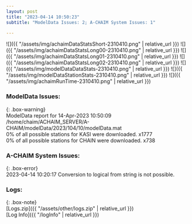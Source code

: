 ```yaml
---
layout: post
title: "2023-04-14 10:50:23"
subtitle: "ModelData Issues: 2; A-CHAIM System Issues: 1"

---
```


![]({{ "/assets/img/achaimDataStatsShort-2310410.png" | relative_url }})
![]({{ "/assets/img/achaimDataStatsLong00-2310410.png" | relative_url }})
![]({{ "/assets/img/achaimDataStatsLong01-2310410.png" | relative_url }})
![]({{ "/assets/img/achaimDataStatsLong02-2310410.png" | relative_url }})
![]({{ "/assets/img/modelDataDataStats-2310410.png" | relative_url }})
![]({{ "/assets/img/modelDataStationStats-2310410.png" | relative_url }})
![]({{ "/assets/img/achaimRunTime-2310410.png" | relative_url }})


### ModelData Issues:  
  
{: .box-warning}  
 ModelData report for 14-Apr-2023 10:50:09   
 /home/chaim/ACHAIM_SERVER/A-CHAIM/modelData/2023/104/10/modelData.mat   
 0% of all possible stations for KASI were downloaded. x1777   
 0% of all possible stations for CHAIN were downloaded. x738   
  
### A-CHAIM System Issues:  
  
{: .box-error}  
2023-04-14 10:20:17 Conversion to logical from string is not possible.  

### Logs:  
  
{: .box-note}  
[Logs.zip]({{ "/assets/other/logs.zip" | relative_url }})  
[Log Info]({{ "/logInfo" | relative_url }})  
